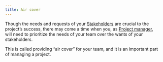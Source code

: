 ```yaml
---
title: Air cover
---
```

Though the needs and requests of your [Stakeholders](foundations-of-project-management/actors/stakeholders.md) are crucial to the project’s success, there may come a time when you, as [Project manager](foundations-of-project-management/actors/project-manager/project-manager.md), will need to prioritize the needs of your team over the wants of your stakeholders. 

This is called providing “air cover” for your team, and it is an important part of managing a project. 


